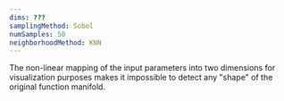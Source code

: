 ```yaml
---
dims: ???
samplingMethod: Sobol
numSamples: 50
neighborhoodMethod: KNN
---
```


The non-linear mapping of the input parameters into two dimensions for 
visualization purposes makes it impossible to detect any "shape" of the
original function manifold.

